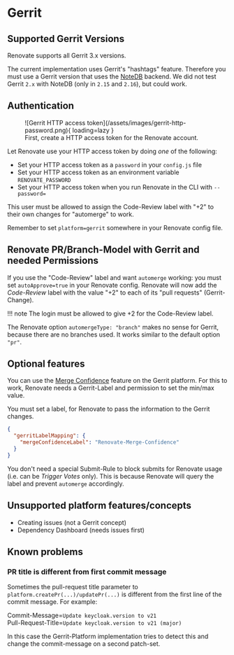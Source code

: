# Gerrit

## Supported Gerrit Versions

Renovate supports all Gerrit 3.x versions.

The current implementation uses Gerrit's "hashtags" feature.
Therefore you must use a Gerrit version that uses the [NoteDB](https://gerrit-review.googlesource.com/Documentation/note-db.html) backend.
We did not test Gerrit `2.x` with NoteDB (only in `2.15` and `2.16`), but could work.

## Authentication

<figure markdown>
  ![Gerrit HTTP access token](/assets/images/gerrit-http-password.png){ loading=lazy }
  <figcaption>First, create a HTTP access token for the Renovate account.</figcaption>
</figure>

Let Renovate use your HTTP access token by doing _one_ of the following:

- Set your HTTP access token as a `password` in your `config.js` file
- Set your HTTP access token as an environment variable `RENOVATE_PASSWORD`
- Set your HTTP access token when you run Renovate in the CLI with `--password=`

This user must be allowed to assign the Code-Review label with "+2" to their own changes for "automerge" to work.

Remember to set `platform=gerrit` somewhere in your Renovate config file.

## Renovate PR/Branch-Model with Gerrit and needed Permissions

If you use the "Code-Review" label and want `automerge` working: you must set `autoApprove=true` in your Renovate config.
Renovate will now add the _Code-Review_ label with the value "+2" to each of its "pull requests" (Gerrit-Change).

<!-- prettier-ignore -->
!!! note
    The login must be allowed to give +2 for the Code-Review label.

The Renovate option `automergeType: "branch"` makes no sense for Gerrit, because there are no branches used.
It works similar to the default option `"pr"`.

## Optional features

You can use the [Merge Confidence](https://docs.renovatebot.com/merge-confidence/) feature on the Gerrit platform.
For this to work, Renovate needs a Gerrit-Label and permission to set the min/max value.

You must set a label, for Renovate to pass the information to the Gerrit changes.

```json
{
  "gerritLabelMapping": {
    "mergeConfidenceLabel": "Renovate-Merge-Confidence"
  }
}
```

You don't need a special Submit-Rule to block submits for Renovate usage (i.e. can be _Trigger Votes_ only).
This is because Renovate will query the label and prevent `automerge` accordingly.

## Unsupported platform features/concepts

- Creating issues (not a Gerrit concept)
- Dependency Dashboard (needs issues first)

## Known problems

### PR title is different from first commit message

Sometimes the pull-request title parameter to `platform.createPr(...)/updatePr(...)` is different from the first line of the commit message.
For example:

Commit-Message=`Update keycloak.version to v21` \
Pull-Request-Title=`Update keycloak.version to v21 (major)`

In this case the Gerrit-Platform implementation tries to detect this and change the commit-message on a second patch-set.

